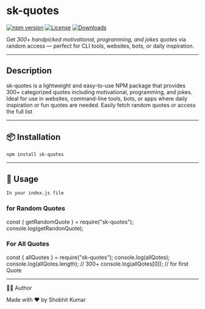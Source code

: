 # sk-quotes


[![npm version](https://img.shields.io/npm/v/sk-quotes)](https://www.npmjs.com/package/sk-quotes)
[![License](https://img.shields.io/npm/l/sk-quotes)](LICENSE)
[![Downloads](https://img.shields.io/npm/dt/sk-quotes.svg)](https://www.npmjs.com/package/sk-quotes)



Get *300+ handpicked motivational, programming, and jokes quotes* via random access — perfect for CLI tools, websites, bots, or daily inspiration.

---

## Description 
sk-quotes is a lightweight and easy-to-use NPM package that provides 300+ categorized quotes including motivational, programming, and jokes. Ideal for use in websites, command-line tools, bots, or apps where daily inspiration or fun quotes are needed. Easily fetch random quotes or access the full list

---

## 📦 Installation 

```bash
npm install sk-quotes

```

---

## 🔼 Usage
 `In your index.js file `

### for Random Quotes
const { getRandomQuote } = require("sk-quotes");
console.log(getRandonQuote);

### For All Quotes 
const { allQuotes } = require("sk-quotes");
console.log(allQotes);
console.log(allQotes.length); // 300+
console.log(allQotes[0]); // for first Quote

---

🙋‍♂ Author

Made with ❤ by Shobhit Kumar





